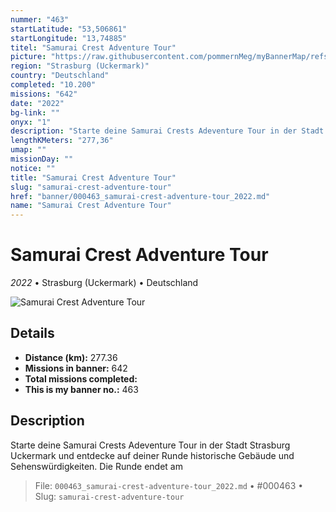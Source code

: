 ```yaml
---
nummer: "463"
startLatitude: "53,506861"
startLongitude: "13,74885"
titel: "Samurai Crest Adventure Tour"
picture: "https://raw.githubusercontent.com/pommernMeg/myBannerMap/refs/heads/main/banner/463.jpg"
region: "Strasburg (Uckermark)"
country: "Deutschland"
completed: "10.200"
missions: "642"
date: "2022"
bg-link: ""
onyx: "1"
description: "Starte deine Samurai Crests Adeventure Tour in der Stadt Strasburg Uckermark und entdecke auf deiner Runde historische Gebäude und Sehenswürdigkeiten. Die Runde endet am"
lengthKMeters: "277,36"
umap: ""
missionDay: ""
notice: ""
title: "Samurai Crest Adventure Tour"
slug: "samurai-crest-adventure-tour"
href: "banner/000463_samurai-crest-adventure-tour_2022.md"
name: "Samurai Crest Adventure Tour"
---
```

# Samurai Crest Adventure Tour

*2022* • Strasburg (Uckermark) • Deutschland

![Samurai Crest Adventure Tour](https://raw.githubusercontent.com/pommernMeg/myBannerMap/refs/heads/main/banner/463.jpg)



## Details
- **Distance (km):** 277.36
- **Missions in banner:** 642
- **Total missions completed:** 
- **This is my banner no.:** 463



## Description
Starte deine Samurai Crests Adeventure Tour in der Stadt Strasburg Uckermark und entdecke auf deiner Runde historische Gebäude und Sehenswürdigkeiten. Die Runde endet am




> File: `000463_samurai-crest-adventure-tour_2022.md` • #000463 • Slug: `samurai-crest-adventure-tour`
